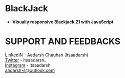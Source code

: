 # BlackJack  
* **Visually responsive Blackjack 21 with JavaScript** 
# SUPPORT AND FEEDBACKS
[LinkedIN](https://www.linkedin.com/in/itsaadarsh/ "Linkedin") - Aadarsh Chauhan (itsaadarsh)  
[Twitter](https://www.twitter.com/itsaadarsh_ "Twitter") - itsaadarsh_  
[Instagram](https://www.instagram.com/itsaadarsh/ "@itsaadarsh") - itsaadarsh  
aadarsh-s@outlook.com
